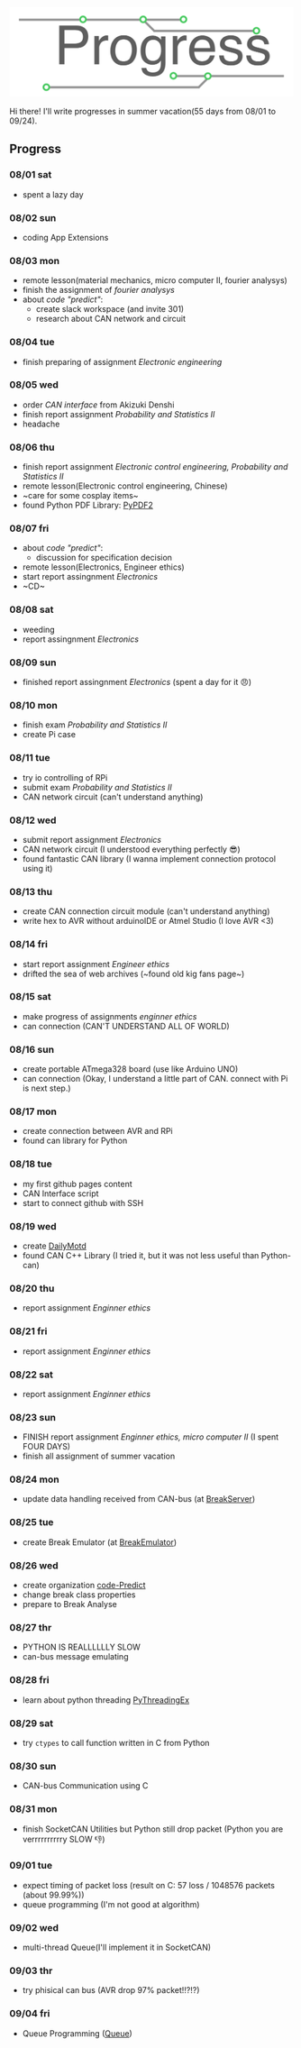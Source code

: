 ![Progress](banner.png)

Hi there! I'll write progresses in summer vacation(55 days from 08/01 to 09/24).  

## Progress

### 08/01 sat

 - spent a lazy day

### 08/02 sun

 - coding App Extensions

### 08/03 mon

 - remote lesson(material mechanics, micro computer II, fourier analysys)
 - finish the assignment of *fourier analysys*
 - about *code "predict"*:
   - create slack workspace (and invite 301)
   - research about CAN network and circuit

### 08/04 tue

 - finish preparing of assignment *Electronic engineering*

### 08/05 wed

 - order *CAN interface* from Akizuki Denshi
 - finish report assignment *Probability and Statistics II*
 - headache

### 08/06 thu

 - finish report assignment *Electronic control engineering, Probability and Statistics II*
 - remote lesson(Electronic control engineering, Chinese)
 - ~care for some cosplay items~
 - found Python PDF Library: [PyPDF2](https://github.com/mstamy2/PyPDF2)
 
### 08/07 fri

 - about *code "predict"*:
   - discussion for specification decision
 - remote lesson(Electronics, Engineer ethics)
 - start report assingnment *Electronics*
 - ~CD~

### 08/08 sat

 - weeding
 - report assingnment *Electronics*
 
### 08/09 sun

 - finished report assingnment *Electronics* (spent a day for it 😠)

### 08/10 mon

 - finish exam *Probability and Statistics II*
 - create Pi case
 
### 08/11 tue

 - try io controlling of RPi
 - submit exam *Probability and Statistics II*
 - CAN network circuit (can't understand anything)
 
### 08/12 wed

 - submit report assignment *Electronics*
 - CAN network circuit (I understood everything perfectly 😎)
 - found fantastic CAN library (I wanna implement connection protocol using it)

### 08/13 thu

 - create CAN connection circuit module (can't understand anything)
 - write hex to AVR without arduinoIDE or Atmel Studio (I love AVR <3)
 
### 08/14 fri

 - start report assignment *Engineer ethics*
 - drifted the sea of web archives (~found old kig fans page~)
 
### 08/15 sat

 - make progress of assignments *enginner ethics*
 - can connection (CAN'T UNDERSTAND ALL OF WORLD)

### 08/16 sun

 - create portable ATmega328 board (use like Arduino UNO)
 - can connection (Okay, I understand a little part of CAN. connect with Pi is next step.)

### 08/17 mon

 - create connection between AVR and RPi
 - found can library for Python

### 08/18 tue

 - my first github pages content
 - CAN Interface script
 - start to connect github with SSH

### 08/19 wed

 - create [DailyMotd](https://github.com/Enchan1207/DailyMotd)
 - found CAN C++ Library (I tried it, but it was not less useful than Python-can)

### 08/20 thu

 - report assignment *Enginner ethics*

### 08/21 fri

 - report assignment *Enginner ethics*

### 08/22 sat

 - report assignment *Enginner ethics*

### 08/23 sun

 - FINISH report assignment *Enginner ethics, micro computer II* (I spent FOUR DAYS)
 - finish all assignment of summer vacation
 
### 08/24 mon

 - update data handling received from CAN-bus (at [BreakServer](https://github.com/Enchan1207/BreakServer))

### 08/25 tue

 - create Break Emulator (at [BreakEmulator](https://github.com/Enchan1207/BreakEmulator))
 
### 08/26 wed

 - create organization [code-Predict](https://github.com/code-Predict)
 - change break class properties
 - prepare to Break Analyse 


### 08/27 thr

 - PYTHON IS REALLLLLLY SLOW
 - can-bus message emulating

### 08/28 fri

 - learn about python threading  [PyThreadingEx](https://github.com/Enchan1207/PyThreadingEx)
 
 
### 08/29 sat

 - try `ctypes` to call function written in C from Python
 
### 08/30 sun

 - CAN-bus Communication using C
 
### 08/31 mon

 - finish SocketCAN Utilities but Python still drop packet (Python you are verrrrrrrrrry SLOW 👎)

### 09/01 tue
 
 - expect timing of packet loss (result on C: 57 loss / 1048576 packets (about 99.99%))
 - queue programming (I'm not good at algorithm)

### 09/02 wed

 - multi-thread Queue(I'll implement it in SocketCAN)

### 09/03 thr

 - try phisical can bus (AVR drop 97% packet!!?!?)
 
### 09/04 fri

 - Queue Programming ([Queue](https://github.com/Enchan1207/Queue))

